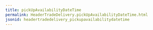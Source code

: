 ```yaml
---
title: pickUpAvailabilityDateTime
permalink: HeaderTradeDelivery.pickUpAvailabilityDateTime.html
jsonid: headertradedelivery_pickupavailabilitydatetime
---
```

